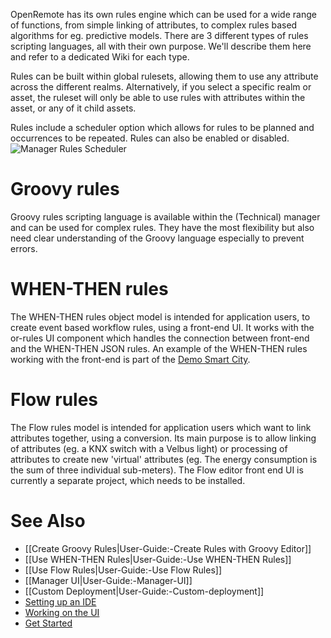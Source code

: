 OpenRemote has its own rules engine which can be used for a wide range of functions, from simple linking of attributes, to complex rules based algorithms for eg. predictive models. There are 3 different types of rules scripting languages, all with their own purpose. We'll describe them here and refer to a dedicated Wiki for each type.

Rules can be built within global rulesets, allowing them to use any attribute across the different realms. Alternatively, if you select a specific realm or asset, the ruleset will only be able to use rules with attributes within the asset, or any of it child assets.

Rules include a scheduler option which allows for rules to be planned and occurrences to be repeated. Rules can also be enabled or disabled.
![Manager Rules Scheduler](https://github.com/openremote/Documentation/blob/master/manuscript/figures/Manager%20-%20Rules%20scheduler.png)

# Groovy rules

Groovy rules scripting language is available within the (Technical) manager and can be used for complex rules. They have the most flexibility but also need clear understanding of the Groovy language especially to prevent errors.

# WHEN-THEN rules

The WHEN-THEN rules object model is intended for application users, to create event based workflow rules, using a front-end UI. It works with the or-rules UI component which handles the connection between front-end and the WHEN-THEN JSON rules. An example of the WHEN-THEN rules working with the front-end is part of the [Demo Smart City](https://github.com/openremote/openremote/wiki/Demo-Smart-City).

# Flow rules

The Flow rules model is intended for application users which want to link attributes together, using a conversion. Its main purpose is to allow linking of attributes (eg. a KNX switch with a Velbus light) or processing of attributes to create new 'virtual' attributes (eg. The energy consumption is the sum of three individual sub-meters). The Flow editor front end UI is currently a separate project, which needs to be installed.

# See Also

- [[Create Groovy Rules|User-Guide:-Create Rules with Groovy Editor]]
- [[Use WHEN-THEN Rules|User-Guide:-Use WHEN-THEN Rules]]
- [[Use Flow Rules|User-Guide:-Use Flow Rules]]
- [[Manager UI|User-Guide:-Manager-UI]]
- [[Custom Deployment|User-Guide:-Custom-deployment]]
- [Setting up an IDE](https://github.com/openremote/openremote/wiki/Developer-Guide%3A-Setting-up-an-IDE)
- [Working on the UI](Developer-Guide%3A-Working-on-the-UI)
- [Get Started](https://openremote.io/get-started-iot-platform/)